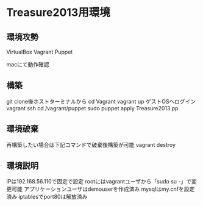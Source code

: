 Treasure2013用環境
===================================

## 環境攻勢
VirtualBox
Vagrant
Puppet

macにて動作確認

## 構築
git clone後ホストターミナルから
	cd Vagrant
	vagrant up
ゲストOSへログイン
	vagrant ssh
	cd /vagrant/puppet
	sudo puppet apply Treasure2013.pp


## 環境破棄
再構築したい場合は下記コマンドで破棄後構築が可能
	vagrant destroy

## 環境説明
IPは192.168.56.110で固定で設定
rootにはvagrantユーザから「sudo su -」で変更可能
アプリケーションユーザはdemouserを作成済み
mysqlはmy.cnfを設定済み
iptablesでport80は解放済み

